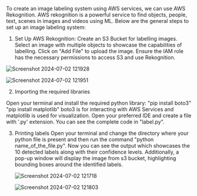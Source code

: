 To create an image labeling system using AWS services, we can use AWS Rekognition. AWS rekognition is a powerful service to find objects, people, text, scenes in images and videos using ML. Below are the general steps to set up an image labeling system:
1. Set Up AWS Rekognition:
   Create an S3 Bucket for labelling images. Select an image with multiple objects to showcase the capabilities of labelling. Click on "Add File" to upload the image. Ensure the IAM role has the necessary permissions to access S3 and use Rekognition.
   
![Screenshot 2024-07-02 121928](https://github.com/JESHLIN/aws-cloud-projects/assets/148425817/2186833e-4f75-4c90-b915-15d24df250a9)

![Screenshot 2024-07-02 121951](https://github.com/JESHLIN/aws-cloud-projects/assets/148425817/65d5bcf2-48c6-4c57-a5de-cc7448a1b611)


 2. Importing the required libraries
      
Open your terminal and install the required python library:
"pip install boto3"
"pip install matplotlib"
boto3 is for interacting with AWS Services and matplotlib is used for visualization. Open your preferred IDE and create a file with '.py' extension. You can see the complete code in "label.py".

3. Printing labels
   Open your terminal and change the directory where your python file is present and then run the command "python name_of_the_file.py". Now you can see the output which showcases the 10 detected labels along with their confidence levels. Additionally, a pop-up window will display the image from s3 bucket, highlighting bounding boxes around the identified labels.

    ![Screenshot 2024-07-02 121718](https://github.com/JESHLIN/aws-cloud-projects/assets/148425817/a2c3ec56-4925-462a-98d0-d3b20ef52582)

   ![Screenshot 2024-07-02 121803](https://github.com/JESHLIN/aws-cloud-projects/assets/148425817/22afe8f0-45b0-4aa4-a678-3777365ece76)

